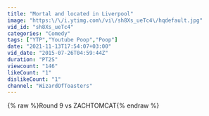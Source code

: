 ```yaml
---
title: "Mortal and located in Liverpool"
image: "https:\/\/i.ytimg.com\/vi\/sh8Xs_ueTc4\/hqdefault.jpg"
vid_id: "sh8Xs_ueTc4"
categories: "Comedy"
tags: ["YTP","Youtube Poop","Poop"]
date: "2021-11-13T17:54:07+03:00"
vid_date: "2015-07-26T04:59:44Z"
duration: "PT2S"
viewcount: "146"
likeCount: "1"
dislikeCount: "1"
channel: "WizardOfToasters"
---
```

{% raw %}Round 9 vs ZACHTOMCAT{% endraw %}
